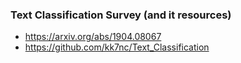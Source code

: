 ### Text Classification Survey (and it resources)
- https://arxiv.org/abs/1904.08067
- https://github.com/kk7nc/Text_Classification
